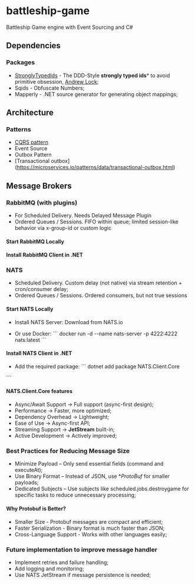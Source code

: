 # battleship-game

Battleship Game engine with Event Sourcing and C#

## Dependencies

### Packages

- [StronglyTypedIds](https://github.com/andrewlock/StronglyTypedId) - The DDD-Style **strongly typed ids*** to avoid primitive obsession, [Andrew Lock](https://andrewlock.net/series/using-strongly-typed-entity-ids-to-avoid-primitive-obsession/);
- Sqids - Obfuscate Numbers;
- Mapperly - .NET source generator for generating object mappings;

## Architecture

### Patterns

- [CQRS pattern](https://learn.microsoft.com/en-us/azure/architecture/patterns/cqrs)
- Event Source
- Outbox Pattern
- [Transactional outbox] (https://microservices.io/patterns/data/transactional-outbox.html)

## Message Brokers

### RabbitMQ (with plugins)

- For Scheduled Delivery. Needs Delayed Message Plugin
- Ordered Queues / Sessions. FIFO within queue; limited session-like behavior via x-group-id or custom logic

#### Start RabbitMQ Locally

#### Install RabbitMQ Client in .NET

### NATS

- Scheduled Delivery. Custom delay (not native) via stream retention + cron/consumer delay;
- Ordered Queues / Sessions. Ordered consumers, but not true sessions

#### Start NATS Locally

- Install NATS Server:
Download from NATS.io

- Or use Docker:
´´´
docker run -d --name nats-server -p 4222:4222 nats:latest
´´´

#### Install NATS Client in .NET

- Add the required package:
´´´
dotnet add package NATS.Client.Core

´´´

#### NATS.Client.Core features

- Async/Await Support -> Full support (async-first design);
- Performance -> Faster, more optimized;
- Dependency Overhead -> Lightweight;
- Ease of Use -> Async-first API;
- Streaming Support -> **JetStream** built-in;
- Active Development -> Actively improved;


### Best Practices for Reducing Message Size

- Minimize Payload – Only send essential fields (command and executeAt);
- Use Binary Format – Instead of JSON, use **ProtoBuf* for smaller payloads;
- Dedicated Subjects – Use subjects like scheduled.jobs.destroygame for specific tasks to reduce unnecessary processing;

#### Why Protobuf is Better?

- Smaller Size - Protobuf messages are compact and efficient;
- Faster Serialization - Binary format is much faster than JSON;
- Cross-Language Support - Works with other languages easily;

### Future implementation to improve message handler

- Implement retries and failure handling;
- Add logging and monitoring;
- Use NATS JetStream if message persistence is needed;
